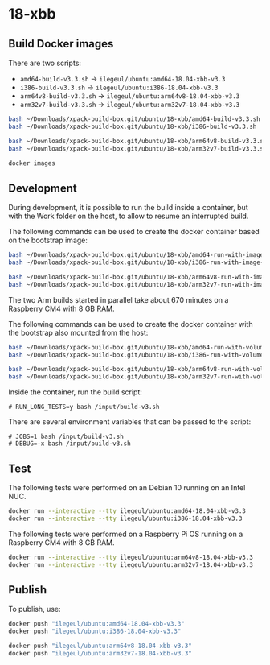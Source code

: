 
# 18-xbb

## Build Docker images

There are two scripts:

- `amd64-build-v3.3.sh` -> `ilegeul/ubuntu:amd64-18.04-xbb-v3.3`
- `i386-build-v3.3.sh` -> `ilegeul/ubuntu:i386-18.04-xbb-v3.3`
- `arm64v8-build-v3.3.sh` -> `ilegeul/ubuntu:arm64v8-18.04-xbb-v3.3`
- `arm32v7-build-v3.3.sh` -> `ilegeul/ubuntu:arm32v7-18.04-xbb-v3.3`

```sh
bash ~/Downloads/xpack-build-box.git/ubuntu/18-xbb/amd64-build-v3.3.sh
bash ~/Downloads/xpack-build-box.git/ubuntu/18-xbb/i386-build-v3.3.sh

bash ~/Downloads/xpack-build-box.git/ubuntu/18-xbb/arm64v8-build-v3.3.sh
bash ~/Downloads/xpack-build-box.git/ubuntu/18-xbb/arm32v7-build-v3.3.sh

docker images
```

## Development

During development, it is possible to run the build inside a container,
but with the Work folder on the host, to allow to resume an interrupted
build.

The following commands can be used to create the docker container
based on the bootstrap image:

```sh
bash ~/Downloads/xpack-build-box.git/ubuntu/18-xbb/amd64-run-with-image-v3.3.sh
bash ~/Downloads/xpack-build-box.git/ubuntu/18-xbb/i386-run-with-image-v3.3.sh

bash ~/Downloads/xpack-build-box.git/ubuntu/18-xbb/arm64v8-run-with-image-v3.3.sh
bash ~/Downloads/xpack-build-box.git/ubuntu/18-xbb/arm32v7-run-with-image-v3.3.sh
```

The two Arm builds started in parallel take about 670 minutes
on a Raspberry CM4 with 8 GB RAM.

The following commands can be used to create the docker container
with the bootstrap also mounted from the host:

```sh
bash ~/Downloads/xpack-build-box.git/ubuntu/18-xbb/amd64-run-with-volume-v3.3.sh
bash ~/Downloads/xpack-build-box.git/ubuntu/18-xbb/i386-run-with-volume-v3.3.sh

bash ~/Downloads/xpack-build-box.git/ubuntu/18-xbb/arm64v8-run-with-volume-v3.3.sh
bash ~/Downloads/xpack-build-box.git/ubuntu/18-xbb/arm32v7-run-with-volume-v3.3.sh
```

Inside the container, run the build script:

```console
# RUN_LONG_TESTS=y bash /input/build-v3.sh
```

There are several environment variables that can be passed to the script:

```console
# JOBS=1 bash /input/build-v3.sh
# DEBUG=-x bash /input/build-v3.sh
```

## Test

The following tests were performed on an Debian 10
running on an Intel NUC.

```sh
docker run --interactive --tty ilegeul/ubuntu:amd64-18.04-xbb-v3.3
docker run --interactive --tty ilegeul/ubuntu:i386-18.04-xbb-v3.3
```

The following tests were performed on a Raspberry Pi OS
running on a Raspberry CM4 with 8 GB RAM.

```sh
docker run --interactive --tty ilegeul/ubuntu:arm64v8-18.04-xbb-v3.3
docker run --interactive --tty ilegeul/ubuntu:arm32v7-18.04-xbb-v3.3
```

## Publish

To publish, use:

```sh
docker push "ilegeul/ubuntu:amd64-18.04-xbb-v3.3"
docker push "ilegeul/ubuntu:i386-18.04-xbb-v3.3"

docker push "ilegeul/ubuntu:arm64v8-18.04-xbb-v3.3"
docker push "ilegeul/ubuntu:arm32v7-18.04-xbb-v3.3"
```
